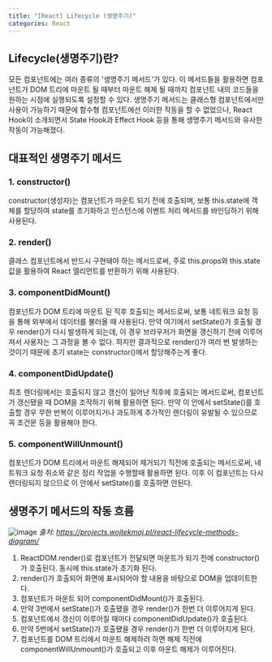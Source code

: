 ```yaml
---
title: "[React] Lifecycle (생명주기)"
categories: React
---
```


## Lifecycle(생명주기)란?

모든 컴포넌트에는 여러 종류의 '생명주기 메서드'가 있다. 이 메서드들을 활용하면 컴포넌트가 DOM 트리에 마운트 될 때부터 마운트 해제 될 때까지 컴포넌트 내의 코드들을 원하는 시점에 실행되도록 설정할 수 있다. 생명주기 메서드는 클래스형 컴포넌트에서만 사용이 가능하기 때문에 함수형 컴포넌트에선 이러한 작동을 할 수 없었으나, React Hook이 소개되면서 State Hook과 Effect Hook 등을 통해 생명주기 메서드와 유사한 작동이 가능해졌다.

## 대표적인 생명주기 메서드

### 1. constructor()

constructor(생성자)는 컴포넌트가 마운트 되기 전에 호출되며, 보통 this.state에 객체를 할당하여 state를 초기화하고 인스턴스에 이벤트 처리 메서드를 바인딩하기 위해 사용된다.

### 2. render()

클래스 컴포넌트에서 반드시 구현돼야 하는 메서드로써, 주로 this.props와 this.state 값을 활용하여 React 엘리먼트를 반환하기 위해 사용된다.

### 3. componentDidMount()

컴포넌트가 DOM 트리에 마운트 된 직후 호출되는 메서드로써, 보통 네트워크 요청 등을 통해 외부에서 데이터를 불러올 때 사용된다. 만약 여기에서 setState()가 호출될 경우 render()가 다시 발생하게 되는데, 이 경우 브라우저가 화면을 갱신하기 전에 이루어져서 사용자는 그 과정을 볼 수 없다. 하지만 결과적으로 render()가 여러 번 발생하는 것이기 때문에 초기 state는 constructor()에서 할당해주는게 좋다.

### 4. componentDidUpdate()

최초 렌더링에서는 호출되지 않고 갱신이 일어난 직후에 호출되는 메서드로써, 컴포넌트가 갱신됐을 때 DOM을 조작하기 위해 활용하면 된다. 만약 이 안에서 setState()를 호출할 경우 무한 반복이 이루어지거나 과도하게 추가적인 렌더링이 유발될 수 있으므로 꼭 조건문 등을 활용해야 한다.

### 5. componentWillUnmount()

컴포넌트가 DOM 트리에서 마운트 해제되어 제거되기 직전에 호출되는 메서드로써, 네트워크 요청 취소와 같은 정리 작업을 수행할때 활용하면 된다. 이후 이 컴포넌트는 다시 렌더링되지 않으므로 이 안에서 setState()를 호출하면 안된다.

## 생명주기 메서드의 작동 흐름

![image](https://user-images.githubusercontent.com/80687334/152369566-489bd19d-b9fb-4111-a6e7-d077423451ab.png)
_출처: https://projects.wojtekmaj.pl/react-lifecycle-methods-diagram/_

1. ReactDOM.render()로 컴포넌트가 전달되면 마운트가 되기 전에 constructor()가 호출된다. 동시에 this.state가 초기화 된다.
2. render()가 호출되어 화면에 표시되어야 할 내용을 바탕으로 DOM을 업데이트한다.
3. 컴포넌트가 마운트 되어 componentDidMount()가 호출된다.
4. 만약 3번에서 setState()가 호출됐을 경우 render()가 한번 더 이루어지게 된다.
5. 컴포넌트에서 갱신이 이루어질 때마다 componentDidUpdate()가 호출된다.
6. 만약 5번에서 setState()가 호출됐을 경우 render()가 한번 더 이루어지게 된다.
7. 컴포넌트를 DOM 트리에서 마운트 해제하려 하면 해제 직전에 componentWillUnmount()가 호출되고 이후 마운트 해제가 이루어진다.
